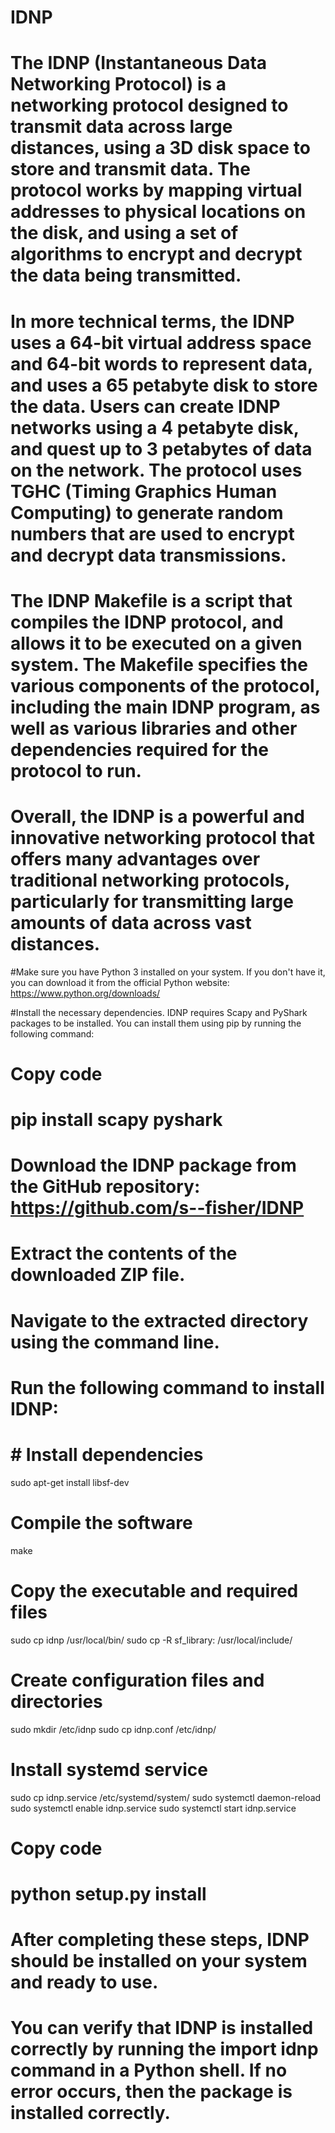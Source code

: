 # IDNP
# The IDNP (Instantaneous Data Networking Protocol) is a networking protocol designed to transmit data across large distances, using a 3D disk space to store and transmit data. The protocol works by mapping virtual addresses to physical locations on the disk, and using a set of algorithms to encrypt and decrypt the data being transmitted.

# In more technical terms, the IDNP uses a 64-bit virtual address space and 64-bit words to represent data, and uses a 65 petabyte disk to store the data. Users can create IDNP networks using a 4 petabyte disk, and quest up to 3 petabytes of data on the network. The protocol uses TGHC (Timing Graphics Human Computing) to generate random numbers that are used to encrypt and decrypt data transmissions.

# The IDNP Makefile is a script that compiles the IDNP protocol, and allows it to be executed on a given system. The Makefile specifies the various components of the protocol, including the main IDNP program, as well as various libraries and other dependencies required for the protocol to run.

# Overall, the IDNP is a powerful and innovative networking protocol that offers many advantages over traditional networking protocols, particularly for transmitting large amounts of data across vast distances.

#Make sure you have Python 3 installed on your system. If you don't have it, you can download it from the official Python website: https://www.python.org/downloads/

#Install the necessary dependencies. IDNP requires Scapy and PyShark packages to be installed. You can install them using pip by running the following command:

# Copy code
# pip install scapy pyshark
# Download the IDNP package from the GitHub repository: https://github.com/s--fisher/IDNP

# Extract the contents of the downloaded ZIP file.

# Navigate to the extracted directory using the command line.

# Run the following command to install IDNP:

# # Install dependencies
sudo apt-get install libsf-dev

# Compile the software
make

# Copy the executable and required files
sudo cp idnp /usr/local/bin/
sudo cp -R sf_library: /usr/local/include/

# Create configuration files and directories
sudo mkdir /etc/idnp
sudo cp idnp.conf /etc/idnp/

# Install systemd service
sudo cp idnp.service /etc/systemd/system/
sudo systemctl daemon-reload
sudo systemctl enable idnp.service
sudo systemctl start idnp.service

# Copy code
# python setup.py install
# After completing these steps, IDNP should be installed on your system and ready to use.

# You can verify that IDNP is installed correctly by running the import idnp command in a Python shell. If no error occurs, then the package is installed correctly.
